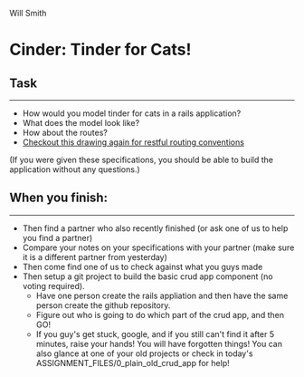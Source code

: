 Will Smith

# Cinder: Tinder for Cats!

## Task
---

- How would you model tinder for cats in a rails application?
- What does the model look like?
- How about the routes?
- [Checkout this drawing again for restful routing conventions](https://docs.google.com/drawings/d/1N_4JClUYDpK7NcxWHi4ydadtFASEWNm-vQVRRSFHmkI/edit?usp=drive_web)

(If you were given these specifications, you should be able to build the application without any questions.)


## When you finish:
---
- Then find a partner who also recently finished (or ask one of us to help you find a partner)
- Compare your notes on your specifications with your partner (make sure it is a different partner from yesterday)
- Then come find one of us to check against what you guys made
- Then setup a git project to build the basic crud app component (no voting required).
	- Have one person create the rails appliation and then have the same person create the github repository.
	- Figure out who is going to do which part of the crud app, and then GO!
	- If you guy's get stuck, google, and if you still can't find it after 5 minutes, raise your hands! You will have forgotten things! You can also glance  at one of your old projects or check in today's ASSIGNMENT_FILES/0_plain_old_crud_app for help!
	
